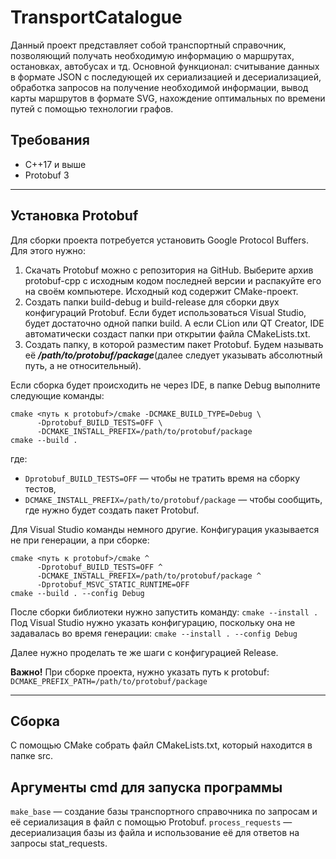 # TransportCatalogue

Данный проект представляет собой транспортный справочник, позволяющий получать необходимую информацию о маршрутах, остановках, автобусах и тд. Основной функционал: считывание данных в формате JSON с последующей их сериализацией и десериализацией, обработка запросов на получение необходимой информации, вывод карты маршрутов в формате SVG, нахождение оптимальных по времени путей с помощью технологии графов.

## Требования

* C++17 и выше
* Protobuf 3

---

## Установка Protobuf

Для сборки проекта потребуется установить Google Protocol Buffers. Для этого нужно:
1. Скачать Protobuf можно с репозитория на GitHub. Выберите архив protobuf-cpp с исходным кодом последней версии и распакуйте его на своём компьютере. Исходный код содержит CMake-проект.
2. Создать папки build-debug и build-release для сборки двух конфигураций Protobuf. Если будет использоваться Visual Studio, будет достаточно одной папки build. А если CLion или QT Creator, IDE автоматически создаст папки при открытии файла CMakeLists.txt.
3. Создать папку, в которой разместим пакет Protobuf. Будем называть её ***/path/to/protobuf/package***(далее следует указывать абсолютный путь, а не относительный).

Если сборка будет происходить не через IDE, в папке Debug выполните следующие команды:
```
cmake <путь к protobuf>/cmake -DCMAKE_BUILD_TYPE=Debug \
      -Dprotobuf_BUILD_TESTS=OFF \
      -DCMAKE_INSTALL_PREFIX=/path/to/protobuf/package
cmake --build . 
```
где:
* ```Dprotobuf_BUILD_TESTS=OFF``` — чтобы не тратить время на сборку тестов,
* ```DCMAKE_INSTALL_PREFIX=/path/to/protobuf/package``` — чтобы сообщить, где нужно будет создать пакет Protobuf.

Для Visual Studio команды немного другие. Конфигурация указывается не при генерации, а при сборке:
```
cmake <путь к protobuf>/cmake ^
      -Dprotobuf_BUILD_TESTS=OFF ^
      -DCMAKE_INSTALL_PREFIX=/path/to/protobuf/package ^
      -Dprotobuf_MSVC_STATIC_RUNTIME=OFF
cmake --build . --config Debug 
```

После сборки библиотеки нужно запустить команду:
```cmake --install . ```
Под Visual Studio нужно указать конфигурацию, поскольку она не задавалась во время генерации:
```cmake --install . --config Debug ```

Далее нужно проделать те же шаги с конфигурацией Release. 

**Важно!** При сборке проекта, нужно указать путь к protobuf:
```DCMAKE_PREFIX_PATH=/path/to/protobuf/package```

---

## Сборка

С помощью CMake собрать файл CMakeLists.txt, который находится в папке src.

## Аргументы cmd для запуска программы

```make_base``` — создание базы транспортного справочника по запросам и её сериализация в файл с помощью Protobuf.
```process_requests``` — десериализация базы из файла и использование её для ответов на запросы stat_requests.
